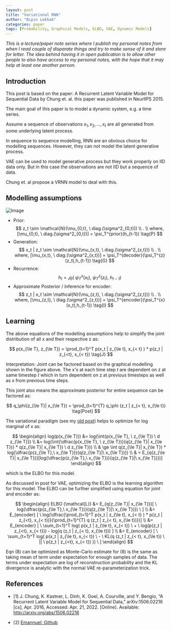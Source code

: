 ```yaml
---
layout: post
title: "Variational RNN"
author: "Bipin Lekhak"
categories: paper
tags: [Probability, Graphical Models, ELBO, VAE, Dynamic Models]
---
```



*This is a lecture/paper note series where I publish my personal notes from when
I read couple of disparate things and try to make sense of it and store for
letter. The idea behind having it in open publication is to allow other people
to also have access to my personal notes, with the hope that it may help at
least one another person.*

## Introduction

This post is based on the paper: A Recurrent Latent Variable Model for
Sequential Data by Chung et. al. this paper was published in NeurlIPS 2015.

The main goal of this paper is to model a dynamic system, e.g. a time series.

Assume a sequence of observations $x_1, x_2, ..., x_t$ are all generated from
some underlying latent process.

In sequence to sequence modelling, RNN are an obvious choice for modelling
sequences. However, they can not model the latent generative process.

VAE can be used to model generative process but they work properly on IID data
only. But in this case the observations are not IID but a sequence of data.

Chung et. al propose a VRNN model to deal with this.

## Modelling assumptions

![Image](https://github.com/emited/VariationalRecurrentNeuralNetwork/raw/master/images/fig_1_vrnn.png)

- Prior:
  $$
  z_t \sim \mathcal{N}(\mu_{0,t}, \ diag.(\sigma^2_{0,t})) \\ . \\
  where, [\mu_{0,t}, \ diag.(\sigma^2_{0,t})] = \psi_T^{prior}(h_{t-1}) \tag{P}
  $$
- Generation:
  $$
  x_t | z_t \sim \mathcal{N}(\mu_{x,t}, \ diag.(\sigma^2_{x,t})) \\ . \\
  where, [\mu_{x,t}, \ diag.(\sigma^2_{x,t})] =
  \psi_T^{decoder}(\psi_T^{z}(z_t),h_{t-1}) \tag{G}
  $$
- Recurrence:
  $$
  h_t = \mathcal{f}_\theta( \ \psi_T^x(x_t), \ \psi_T^z(z_t), \ h_{t-1} ) \tag{R}
  $$
- Approximate Posterior / Inference for encoder:
  $$
  z_t | x_t \sim \mathcal{N}(\mu_{z,t}, \ diag.(\sigma^2_{z,t})) \\ . \\
  where, [\mu_{z,t}, \ diag.(\sigma^2_{z,t})] =
  \psi_T^{encoder}(\psi_T^{x}(x_t),h_{t-1}) \tag{I}
  $$

## Learning

The above equations of the modelling assumptions help to simplify the joint
distribution of all x and their respective z as:

$$
p(x_{\le T}, z_{\le T}) = \prod_{t=1}^T p(x_t | z_{\le t}, x_{< t} ) * p(z_t |
z_{<t}, x_{< t}) \tag{J}
$$

Interpretation: Joint can be factored based on the graphical modelling shown in
the figure above. The x's at each time step $t$ are dependent on z at same
timestep $t$ which in turn dependent on z at previous timesteps as well as x
from previous time steps.

This joint also means the approximate posterior for entire sequence can be factored as:

$$
q_\phi(z_{\le T}| x_{\le T}) = \prod_{t=1}^{T} q_\phi (z_t | z_{< t}, x_{\le t}) \tag{Post}
$$

The variational paradigm (see my [old post](https://bipin-lekhak.github.io/paper/vae.html)) helps to
optimize for log marginal of $x$ as:

$$
\begin{align}
log(p(x_{\le T})) &= log(\int{p(x_{\le T}, \ z_{\le T}) \ d z_{\le T}}) \\
&= log(\int{\dfrac{p(x_{\le T}, \ z_{\le T})}{q(z_{\le T}| x_{\le T})} *
q(z_{\le T}| x_{\le T}) \ d z_{\le T}}) \\
& \ge \int q(z_{\le T}| x_{\le T}) * log(\dfrac{p(z_{\le T},\ x_{\le
T})}{q(z_{\le T}|\ x_{\le T})}) \\
& = E_{q(z_{\le T}| x_{\le T})}[log(\dfrac{p(z_{\le T},\ x_{\le
T})}{q(z_{\le T}|\ x_{\le T})})]
\end{align}
$$

which is the ELBO for this model.

As discussed in post for VAE, optimizing the ELBO is the learning algorithm for
this model. The ELBO can be further simplified using equation for joint and
encoder as:

$$
\begin{align}
ELBO (\mathcal{L}) &= E_{q(z_{\le T}| x_{\le T})}[ \ log(\dfrac{p(z_{\le T},\ x_{\le
T})}{q(z_{\le T}|\ x_{\le T})}) \ ] \\
&= E_{encoder} [ \ log(\dfrac{\prod_{t=1}^T p(x_t | z_{\le t}, x_{< t} ) * p(z_t |
z_{<t}, x_{< t})}{\prod_{t=1}^{T} q (z_t | z_{< t}, x_{\le t})})] \\
&= E_{encoder} [ \ \sum_{t=1}^T log( p(x_t | z_{\le t}, x_{< t}) \ + \ log(p(z_t |
z_{<t}, x_{< t})) - log(q (z_t | z_{< t}, x_{\le t})) ] \\
&= E_{encoder} [ \ \sum_{t=1}^T log( p(x_t | z_{\le t}, x_{< t}) \ - \ KL(q (z_t
| z_{< t}, x_{\le t}) \ || \ p(z_t | z_{<t}, x_{< t}) )) \ ]
\end{align}
$$

Eqn (8) can be optimized as Monte-Carlo estimate for (8) is the same as taking
mean of term under expectation for enough samples of data. The terms under
expectation are log of reconstruction probability and the KL divergence is
analytic with the normal VAE re-parameterization trick.

## References

- [1] J. Chung, K. Kastner, L. Dinh, K. Goel, A. Courville, and Y. Bengio, “A Recurrent Latent Variable Model for Sequential Data,” arXiv:1506.02216 [cs], Apr. 2016, Accessed: Apr. 21, 2022. [Online]. Available: <http://arxiv.org/abs/1506.02216>

- [2] [Emannuel: Github](https://github.com/emited/VariationalRecurrentNeuralNetwork)

